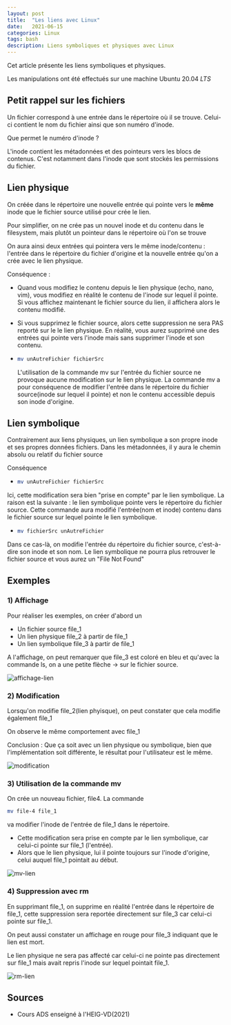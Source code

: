 ```yaml
---
layout: post
title:  "Les liens avec Linux"
date:   2021-06-15 
categories: Linux
tags: bash
description: Liens symboliques et physiques avec Linux
---
```


Cet article présente les liens symboliques et physiques. 

Les manipulations ont été effectués sur une machine Ubuntu 20.04 *LTS*



## Petit rappel sur les fichiers  

Un fichier correspond à une entrée dans le répertoire où il se trouve. Celui-ci contient le nom du fichier ainsi que son numéro d'inode.

Que permet le numéro d'inode ?

L'inode contient les métadonnées et des pointeurs vers les blocs de contenus. C'est notamment dans l'inode que sont stockés les permissions du fichier.



## Lien physique 

On créée dans  le répertoire une nouvelle entrée qui pointe vers le **même** inode que le fichier source utilisé pour crée le lien.

Pour simplifier, on ne crée pas un nouvel inode et du contenu dans le filesystem, mais plutôt un pointeur dans le répertoire où l'on se trouve

On aura ainsi deux entrées qui pointera vers le même inode/contenu : l'entrée dans le répertoire du fichier d'origine et la nouvelle entrée qu'on a crée avec le lien physique.



Conséquence :

- Quand vous modifiez le contenu depuis le lien physique (echo, nano, vim), vous modifiez en réalité le contenu de l'inode sur lequel il pointe. Si vous affichez maintenant le fichier source du lien, il affichera alors le contenu modifié.

- Si vous supprimez le fichier source, alors cette suppression ne sera PAS reporté sur le le lien physique. En réalité, vous aurez supprimé une des entrées qui pointe vers l'inode mais sans supprimer l'inode et son contenu.

  

- ```bash
  mv unAutreFichier fichierSrc
  ```

  L'utilisation de la commande mv sur l'entrée du fichier source ne provoque  aucune modification sur le lien physique. La commande mv a  pour conséquence de modifier l'entrée dans le répertoire du fichier source(inode sur lequel il pointe) et non le contenu accessible depuis son inode d'origine.



## Lien symbolique 

Contrairement aux liens physiques, un lien symbolique a son propre inode et ses propres données fichiers. Dans les métadonnées, il y aura le chemin absolu ou relatif du fichier source

Conséquence 

- ```bash
  mv unAutreFichier fichierSrc
  ```

Ici, cette modification sera bien "prise en compte" par le lien symbolique. La raison est la suivante : le lien symbolique pointe vers le répertoire du fichier source. Cette commande aura modifié l'entrée(nom et inode) contenu dans le fichier source sur lequel pointe le lien symbolique.



- ```bash
  mv fichierSrc unAutreFichier 
  ```

Dans ce cas-là, on modifie l'entrée du répertoire du fichier source, c'est-à-dire son inode et son nom. Le lien symbolique ne pourra plus retrouver le fichier source et vous aurez un "File Not Found"



## Exemples



### 1) Affichage

Pour réaliser les exemples, on créer d'abord un

-  Un fichier source file_1
- Un lien physique file_2 à partir de  file_1
- Un lien symbolique file_3 à partir de file_1

A l'affichage, on peut remarquer que file_3 est coloré en bleu et qu'avec la commande ls, on a une petite flèche -> sur le fichier source.

![affichage-lien]({{site.url_complet}}/assets/linux/lien/affichage-lien.PNG)

### 2) Modification

Lorsqu'on modifie file_2(lien phyisque), on peut constater que cela modifie également file_1

On observe le même comportement avec file_1

Conclusion : Que ça soit avec un lien physique ou symbolique, bien que l'implémentation soit différente, le résultat pour l'utilisateur est le même.

![modification]({{site.url_complet}}/assets/linux/lien/modification.PNG)

### 3) Utilisation de la commande mv

On crée un nouveau fichier, file4. La commande 

```bash
mv file-4 file_1
```

va modifier l'inode de l'entrée de file_1 dans le répertoire. 

- Cette modification sera prise en compte par le lien symbolique, car celui-ci pointe sur file_1 (l'entrée).
-  Alors que le lien physique, lui il pointe toujours sur l'inode d'origine, celui auquel file_1 pointait au début.

![mv-lien]({{site.url_complet}}/assets/linux/lien/mv-lien.PNG)

### 4) Suppression avec rm

En supprimant file_1, on supprime en réalité l'entrée dans le répertoire de file_1, cette suppression sera reportée directement sur file_3 car celui-ci pointe sur file_1.

On peut aussi constater un affichage en rouge pour file_3 indiquant que le lien est mort.

Le lien physique ne sera pas affecté car celui-ci ne pointe pas directement sur file_1 mais avait repris l'inode sur lequel pointait file_1.

![rm-lien]({{site.url_complet}}/assets/linux/lien/rm-lien.PNG)



## Sources

- Cours ADS enseigné à l'HEIG-VD(2021)